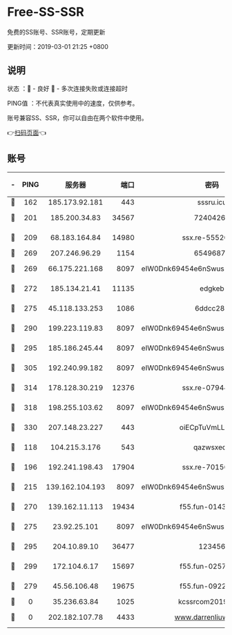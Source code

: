 # Free-SS-SSR

免费的SS账号、SSR账号，定期更新

更新时间：2019-03-01 21:25 +0800

## 说明

状态     ：🙂 - 良好 🙁 - 多次连接失败或连接超时

PING值   ：不代表真实使用中的速度，仅供参考。

账号兼容SS、SSR，你可以自由在两个软件中使用。

👉[扫码页面](https://liesauer.github.io/free-ss-ssr.github.io/)👈

## 账号

|-|PING|服务器|端口|密码|加密方式|区域|
|:----:|:----:|:-----:|-----:|:----:|:----:|:----:|
|🙂|162|185.173.92.181|443|sssru.icu|rc4-md5|RU|
|🙂|201|185.200.34.83|34567|72404265|aes-256-cfb|US|
|🙂|209|68.183.164.84|14980|ssx.re-55520549|aes-256-cfb|US|
|🙂|269|207.246.96.29|1154|65496879|chacha20|US|
|🙂|269|66.175.221.168|8097|eIW0Dnk69454e6nSwuspv9DmS201tQ0D|aes-256-cfb|US|
|🙂|272|185.134.21.41|11135|edgkeb|aes-256-cfb|GB|
|🙂|275|45.118.133.253|1086|6ddcc286|aes-256-cfb|SG|
|🙂|290|199.223.119.83|8097|eIW0Dnk69454e6nSwuspv9DmS201tQ0D|aes-256-cfb|US|
|🙂|295|185.186.245.44|8097|eIW0Dnk69454e6nSwuspv9DmS201tQ0D|aes-256-cfb|NL|
|🙂|305|192.240.99.182|8097|eIW0Dnk69454e6nSwuspv9DmS201tQ0D|aes-256-cfb|US|
|🙂|314|178.128.30.219|12376|ssx.re-07944813|aes-256-cfb|SG|
|🙂|318|198.255.103.62|8097|eIW0Dnk69454e6nSwuspv9DmS201tQ0D|aes-256-cfb|US|
|🙂|330|207.148.23.227|443|oiECpTuVmLLxk4Ts|aes-256-cfb|US|
|🙂|118|104.215.3.176|543|qazwsxedc|aes-256-gcm|JP|
|🙂|196|192.241.198.43|17904|ssx.re-70156249|aes-256-cfb|US|
|🙂|215|139.162.104.193|8097|eIW0Dnk69454e6nSwuspv9DmS201tQ0D|aes-256-cfb|JP|
|🙂|270|139.162.11.113|19434|f55.fun-01439275|aes-256-cfb|SG|
|🙂|275|23.92.25.101|8097|eIW0Dnk69454e6nSwuspv9DmS201tQ0D|aes-256-cfb|US|
|🙂|295|204.10.89.10|36477|123456|aes-256-cfb|US|
|🙂|299|172.104.6.17|15697|f55.fun-02577821|aes-256-cfb|US|
|🙁|279|45.56.106.48|19675|f55.fun-09223819|aes-256-cfb|US|
|🙁|0|35.236.63.84|1025|kcssrcom20190301|rc4-md5|US|
|🙁|0|202.182.107.78|4433|www.darrenliuwei.com|aes-256-cfb|JP|
